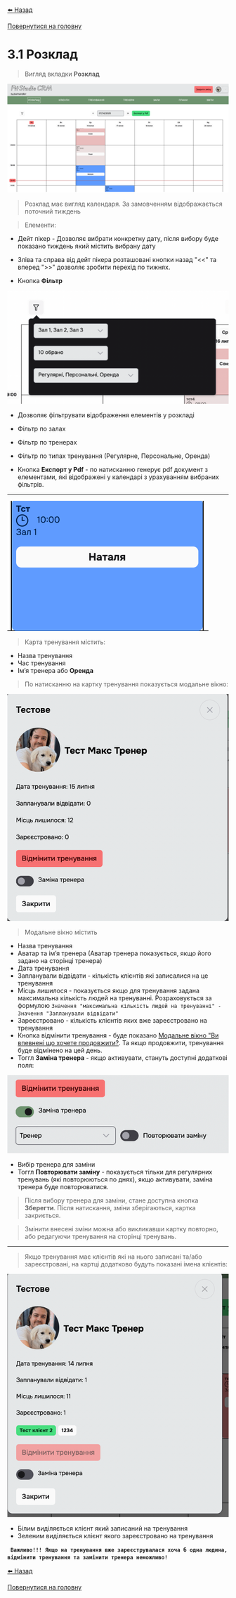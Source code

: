 <a href="javascript:void(0)" onclick="history.back()">⬅️ Назад</a>

[Повернутися на головну](/)

# 3.1 Розклад

> Вигляд вкладки **Розклад**

![](../_media/schedule-main.png ':size=190x100')

> Розклад має вигляд календаря. За замовченням відображається поточний тиждень

> Елементи:

- Дейт пікер - Дозволяє вибрати конкретну дату, після вибору буде показано тиждень який містить вибрану дату
- Зліва та справа від дейт пікера розташовані кнопки назад "<<" та вперед ">>" дозволяє зробити перехід по тижнях.

- Кнопка **Фільтр**

![](../_media/scedule-filter.png ':size=190x100')

- Дозволяє фільтрувати відображення елементів у розкладі
- Фільтр по залах
- Фільтр по тренерах
- Фільтр по типах тренування (Регулярне, Персональне, Оренда)

- Кнопка **Експорт у Pdf** - по натисканню генерує pdf документ з елементами, які відображені у календарі з урахуванням вибраних фільтрів.

***

![](../_media/schedule-card.png ':no-zoom')

> Карта тренування містить:

- Назва тренування
- Час тренування
- Імʼя тренера або **Оренда**

> По натисканню на картку тренування показується модальне вікно:

![](../_media/schedule-card-details.png ':size=100x100')

> Модальне вікно містить

- Назва тренування
- Аватар та імʼя тренера (Аватар тренера показується, якщо його задано на сторінці тренера)
- Дата тренування
- Запланували відвідати - кількість клієнтів які записалися на це тренування
- Місць лишилося - показується якщо для тренування задана максимальна кількість людей на тренуванні. Розраховується за формулою ```Значення "максимальна кількість людей на тренуванні" - Значення "Запланували відвідати"```
- Зареєстровано - кількість клієнтів яких вже зареєстровано на тренування
- Кнопка відмінити тренування - буде показано [Модальне вікно "Ви впевнені що хочете продовжити?](../_modals/are-you-sure-modal.md ':include'). Та якщо продовжити, тренування буде відмінено на цей день.
- Тоггл **Заміна тренера** - якщо активувати, стануть доступні додаткові поля:

![](../_media/schedule-card-substitute.png ':size=200x70')

- Вибір тренера для заміни
- Тоггл **Повторювати заміну** - показується тільки для регулярних тренувань (які повторюються по днях), якщо активувати, заміна тренера буде повторюватися.

> Після вибору тренера для заміни, стане доступна кнопка **Зберегти**. Після натискання, зміни зберігаються, картка закриється.

> Змінити внесені зміни можна або викликавши картку повторно, або редагуючи тренування на сторінці тренувань.

***

> Якщо тренування має клієнтів які на нього записані та/або зареєстровані, на картці додатково будуть показані імена клієнтів:

![](../_media/schedule-card-details-registered.png ':size=100x100')

- Білим виділяється клієнт який записаний на тренування
- Зеленим виділяється клієнт якого зареєстровано на тренування

**` Важливо!!! Якщо на тренування вже зареєструвалася хоча б одна людина, відмінити тренування та замінити тренера неможливо!`**

<a href="javascript:void(0)" onclick="history.back()">⬅️ Назад</a>

[Повернутися на головну](/)


